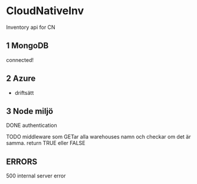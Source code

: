 # CloudNativeInv
Inventory api for CN

## 1 MongoDB
connected!

## 2 Azure
- driftsätt

## 3 Node miljö

DONE
authentication

TODO
middleware som GETar alla warehouses namn och checkar om det är samma. return TRUE eller FALSE


## ERRORS
500 internal server error
